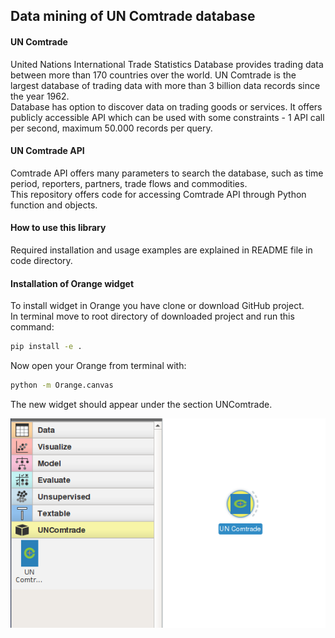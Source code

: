 ## Data mining of UN Comtrade database

#### UN Comtrade
United Nations International Trade Statistics Database provides trading data between more than 170 countries over the world.
UN Comtrade is the largest database of trading data with more than 3 billion data records since the year 1962.  
Database has option to discover data on trading goods or services.
It offers publicly accessible API which can be used with some constraints - 1 API call per second, maximum 50.000 records per query.

#### UN Comtrade API 
Comtrade API offers many parameters to search the database, such as time period, reporters, partners, trade flows and commodities.  
This repository offers code for accessing Comtrade API through Python function and objects.

#### How to use this library
Required installation and usage examples are explained in README file in code directory.

#### Installation of Orange widget
To install widget in Orange you have clone or download GitHub project.  
In terminal move to root directory of downloaded project and run this command:
```sh
pip install -e .
```

Now open your Orange from terminal with:
```sh
python -m Orange.canvas
```
The new widget should appear under the section UNComtrade.

![UN Comtrade](screenshot.png "UN Comtrade")